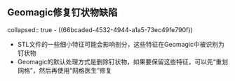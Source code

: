 ## Geomagic修复钉状物缺陷
collapsed:: true
	- ((66bcaded-4532-4944-a1a5-73ec49fe790f))
- STL文件的一些细小特征可能会影响剖分，这些特征在Geomagic中被识别为钉状物
- Geomagic的默认处理方式是删除钉状物，如果要保留这些特征，可以先“重划网格”，然后再使用“网格医生”修复